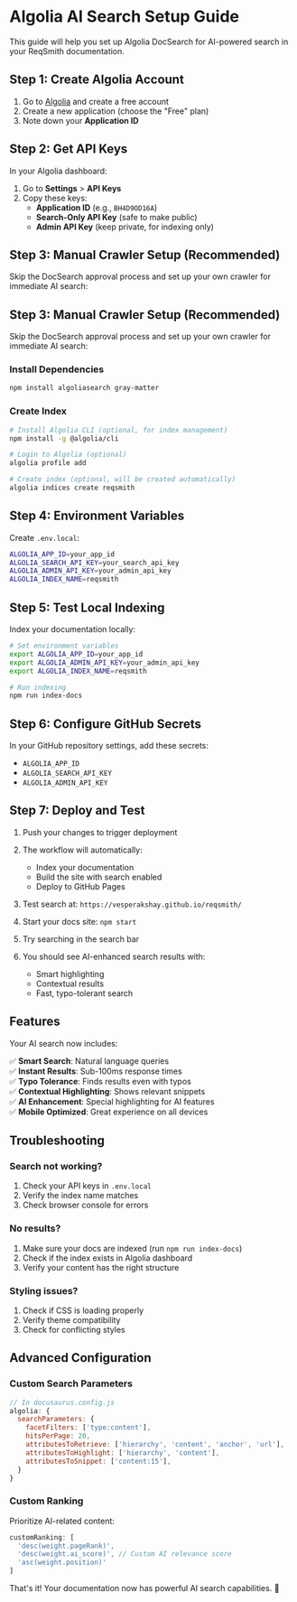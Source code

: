 # Algolia AI Search Setup Guide

This guide will help you set up Algolia DocSearch for AI-powered search in your ReqSmith documentation.

## Step 1: Create Algolia Account

1. Go to [Algolia](https://www.algolia.com/) and create a free account
2. Create a new application (choose the "Free" plan)
3. Note down your **Application ID**

## Step 2: Get API Keys

In your Algolia dashboard:

1. Go to **Settings** > **API Keys**
2. Copy these keys:
   - **Application ID** (e.g., `BH4D9OD16A`)
   - **Search-Only API Key** (safe to make public)
   - **Admin API Key** (keep private, for indexing only)

## Step 3: Manual Crawler Setup (Recommended)

Skip the DocSearch approval process and set up your own crawler for immediate AI search:

## Step 3: Manual Crawler Setup (Recommended)

Skip the DocSearch approval process and set up your own crawler for immediate AI search:

### Install Dependencies
```bash
npm install algoliasearch gray-matter
```

### Create Index
```bash
# Install Algolia CLI (optional, for index management)
npm install -g @algolia/cli

# Login to Algolia (optional)
algolia profile add

# Create index (optional, will be created automatically)
algolia indices create reqsmith
```

## Step 4: Environment Variables

Create `.env.local`:
```bash
ALGOLIA_APP_ID=your_app_id
ALGOLIA_SEARCH_API_KEY=your_search_api_key
ALGOLIA_ADMIN_API_KEY=your_admin_api_key
ALGOLIA_INDEX_NAME=reqsmith
```

## Step 5: Test Local Indexing

Index your documentation locally:
```bash
# Set environment variables
export ALGOLIA_APP_ID=your_app_id
export ALGOLIA_ADMIN_API_KEY=your_admin_api_key
export ALGOLIA_INDEX_NAME=reqsmith

# Run indexing
npm run index-docs
```

## Step 6: Configure GitHub Secrets

In your GitHub repository settings, add these secrets:
- `ALGOLIA_APP_ID`
- `ALGOLIA_SEARCH_API_KEY` 
- `ALGOLIA_ADMIN_API_KEY`

## Step 7: Deploy and Test

1. Push your changes to trigger deployment
2. The workflow will automatically:
   - Index your documentation
   - Build the site with search enabled
   - Deploy to GitHub Pages
3. Test search at: `https://vesperakshay.github.io/reqsmith/`

1. Start your docs site: `npm start`
2. Try searching in the search bar
3. You should see AI-enhanced search results with:
   - Smart highlighting
   - Contextual results
   - Fast, typo-tolerant search

## Features

Your AI search now includes:

✅ **Smart Search**: Natural language queries  
✅ **Instant Results**: Sub-100ms response times  
✅ **Typo Tolerance**: Finds results even with typos  
✅ **Contextual Highlighting**: Shows relevant snippets  
✅ **AI Enhancement**: Special highlighting for AI features  
✅ **Mobile Optimized**: Great experience on all devices  

## Troubleshooting

### Search not working?
1. Check your API keys in `.env.local`
2. Verify the index name matches
3. Check browser console for errors

### No results?
1. Make sure your docs are indexed (run `npm run index-docs`)
2. Check if the index exists in Algolia dashboard
3. Verify your content has the right structure

### Styling issues?
1. Check if CSS is loading properly
2. Verify theme compatibility
3. Check for conflicting styles

## Advanced Configuration

### Custom Search Parameters
```javascript
// In docusaurus.config.js
algolia: {
  searchParameters: {
    facetFilters: ['type:content'],
    hitsPerPage: 20,
    attributesToRetrieve: ['hierarchy', 'content', 'anchor', 'url'],
    attributesToHighlight: ['hierarchy', 'content'],
    attributesToSnippet: ['content:15'],
  }
}
```

### Custom Ranking
Prioritize AI-related content:
```javascript
customRanking: [
  'desc(weight.pageRank)',
  'desc(weight.ai_score)', // Custom AI relevance score
  'asc(weight.position)'
]
```

That's it! Your documentation now has powerful AI search capabilities. 🚀
